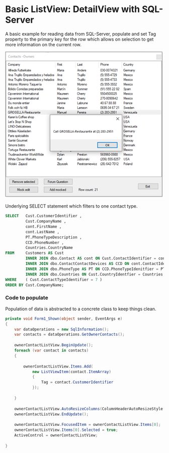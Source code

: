 ﻿# Basic ListView: DetailView with SQL-Server

A basic example for reading data from SQL-Server, populate and set Tag property to the primary key for the row which allows on selection to get more information on the current row.

![image](assets/Figure1.png)

Underlying SELECT statement which filters to one contact type.
```sql
SELECT   Cust.CustomerIdentifier ,
         Cust.CompanyName ,
         cont.FirstName ,
         cont.LastName ,
         PT.PhoneTypeDescription ,
         CCD.PhoneNumber ,
         Countries.CountryName
FROM     Customers AS Cust
         INNER JOIN dbo.Contact AS cont ON Cust.ContactIdentifier = cont.ContactIdentifier
         INNER JOIN dbo.ContactContactDevices AS CCD ON cont.ContactIdentifier = CCD.ContactIdentifier
         INNER JOIN dbo.PhoneType AS PT ON CCD.PhoneTypeIdenitfier = PT.PhoneTypeIdenitfier
         INNER JOIN dbo.Countries ON Cust.CountryIdentfier = Countries.id
WHERE    ( Cust.ContactTypeIdentifier = 7 )
ORDER BY Cust.CompanyName;
```
### Code to populate

Population of data is abstracted to a concrete class to keep things clean.

```csharp
private void Form1_Shown(object sender, EventArgs e)
{
    var dataOperations = new SqlInformation();
    var contacts = dataOperations.GetOwnerContacts();

    ownerContactListView.BeginUpdate();
    foreach (var contact in contacts)
    {

        ownerContactListView.Items.Add(
            new ListViewItem(contact.ItemArray)
            {
                Tag = contact.CustomerIdentifier
            });

    }

    ownerContactListView.AutoResizeColumns(ColumnHeaderAutoResizeStyle.HeaderSize);
    ownerContactListView.EndUpdate();

    ownerContactListView.FocusedItem = ownerContactListView.Items[0];
    ownerContactListView.Items[0].Selected = true;
    ActiveControl = ownerContactListView;

}
```
